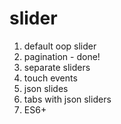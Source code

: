 # slider

1. default oop slider
2. pagination - done!
3. separate sliders
4. touch events
5. json slides
6. tabs with json sliders
7. ES6+
